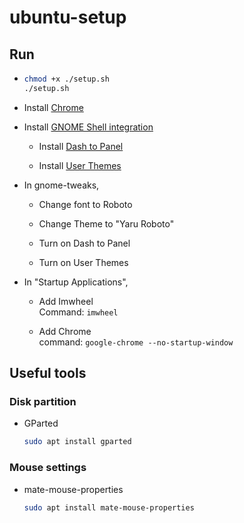 # ubuntu-setup

## Run

- 
  ```bash
  chmod +x ./setup.sh
  ./setup.sh
  ```
  
- Install [Chrome](https://dl.google.com/linux/direct/google-chrome-stable_current_amd64.deb)

<!--
- Install font [Roboto](https://github.com/google/roboto/releases/tag/v2.138), [Noto Sans CJK HK](https://github.com/googlefonts/noto-cjk)
-->

- Install [GNOME Shell integration](https://chrome.google.com/webstore/detail/gnome-shell-integration/gphhapmejobijbbhgpjhcjognlahblep)

  - Install [Dash to Panel](https://extensions.gnome.org/extension/1160/dash-to-panel/)
  
  - Install [User Themes](https://extensions.gnome.org/extension/19/user-themes/)

- In gnome-tweaks,

  - Change font to Roboto
  
  - Change Theme to "Yaru Roboto"
  
  - Turn on Dash to Panel
  
  - Turn on User Themes

- In "Startup Applications",

  - Add Imwheel  
    Command: `imwheel`
  
  - Add Chrome  
    command: `google-chrome --no-startup-window`
    
## Useful tools

### Disk partition

- GParted

  ```bash
  sudo apt install gparted
  ```

### Mouse settings

- mate-mouse-properties

  ```bash
  sudo apt install mate-mouse-properties
  ```
  
